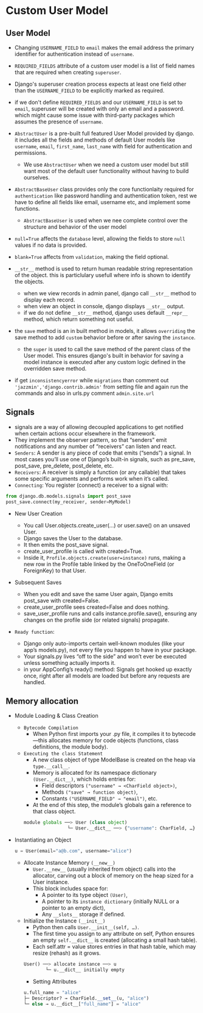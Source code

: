# Custom User Model

## User Model

- Changing `USERNAME_FIELD` to `email` makes the email address the primary identifier for authentication instead of `username`.
- `REQUIRED_FIELDS` attribute of a custom user model is a list of field names that are required when creating `superuser`.
- Django's superuser creation process expects at least one field other than the `USERNAME_FIELD` to be explicitly marked as required.
- if we don't define `REQUIRED_FIELDS` and our `USERNAME_FIELD` is set to `email`, superuser will be created with only an email and a password. which might cause some issue with third-party packages which assumes the presence of `username`.
- `AbstractUser` is a pre-built full featured User Model provided by django. it includes all the fields and methods of default User models like `username`, `email`, `first_name`, `last_name` with field for authentication and permissions.
  - We use `AbstractUser` when we need a custom user model but still want most of the default user functionality without having to build ourselves.
- `AbstractBaseUser` class provides only the core functionlaity required for `authentication` like password handling and authentication token, rest we have to define all fields like email, username etc, and implement some functions.
  - `AbstractBaseUser` is used when we nee complete control over the structure and behavior of the user model
- `null=True` affects the `database` level, allowing the fields to store `null` values if no data is provided.
- `blank=True` affects from `validation`, making the field optional.
- `__str__` method is used to return human readable string representation of the object. this is particlulary usefull where info is shown to identify the objects.
  - when we view records in admin panel, django call `__str__` method to display each record.
  - when view an object in console, django displays `__str__` output.
  - if we do not define `__str__` method, django uses default `__repr__` method, which return something not useful.
- the `save` method is an in built method in models, it allows `overriding` the save method to add `custom` behavior before or after saving the `instance`.

  - the `super` is used to call the save method of the parent class of the User model. This ensures django's built in behavior for saving a model instance is executed after any custom logic defined in the overridden save method.

- if get `inconsistencyerror` while `migrations` than comment out `'jazzmin','django.contrib.admin'` from setting file and again run the commands and also in urls.py comment `admin.site.url `

## Signals

- signals are a way of allowing decoupled applications to get notified when certain actions occur elsewhere in the framework.
- They implement the observer pattern, so that “senders” emit notifications and any number of “receivers” can listen and react.
- `Senders`: A sender is any piece of code that emits (“sends”) a signal. In most cases you’ll use one of Django’s built-in signals, such as pre_save, post_save, pre_delete, post_delete, etc.
- `Receivers`: A receiver is simply a function (or any callable) that takes some specific arguments and performs work when it’s called.
- `Connecting`: You register (connect) a receiver to a signal with:

```python
from django.db.models.signals import post_save
post_save.connect(my_receiver, sender=MyModel)
```

- New User Creation
  - You call User.objects.create_user(...) or user.save() on an unsaved User.
  - Django saves the User to the database.
  - It then emits the post_save signal.
  - create_user_profile is called with created=True.
  - Inside it, `Profile.objects.create(user=instance)` runs, making a new row in the Profile table linked by the OneToOneField (or ForeignKey) to that User.
- Subsequent Saves

  - When you edit and save the same User again, Django emits post_save with created=False.
  - create_user_profile sees created=False and does nothing.
  - save_user_profile runs and calls instance.profile.save(), ensuring any changes on the profile side (or related signals) propagate.

- `Ready function`:
  - Django only auto-imports certain well-known modules (like your app’s models.py), not every file you happen to have in your package.
  - Your signals.py lives “off to the side” and won’t ever be executed unless something actually imports it.
  - in your AppConfig’s ready() method: Signals get hooked up exactly once, right after all models are loaded but before any requests are handled.

## Memory allocation

- Module Loading & Class Creation

  - `Bytecode Compilation`
    - When Python first imports your .py file, it compiles it to bytecode—this allocates memory for code objects (functions, class definitions, the module body).
  - `Executing the class Statement`
    - A new class object of type ModelBase is created on the heap via `type.__call__`.
    - Memory is allocated for its namespace dictionary `(User.__dict__)`, which holds entries for:
      - Field descriptors `("username" → <CharField object>)`,
      - Methods `("save" → function object)`,
      - Constants `("USERNAME_FIELD" → "email")`, etc.
    - At the end of this step, the module’s globals gain a reference to that class object.
    ```python
    module globals ──> User (class object)
                    └─ User.__dict__ ──> {"username": CharField, …}
    ```

- Instantiating an Object
  ```python
  u = User(email="a@b.com", username="alice")
  ```
  - Allocate Instance Memory `(__new__)`
    - `User.__new__` (usually inherited from object) calls into the allocator, carving out a block of memory on the heap sized for a User instance.
    - This block includes space for:
      - A pointer to its type object `(User)`,
      - A pointer to its `instance dictionary` (initially NULL or a pointer to an empty dict),
      - Any `__slots__` storage if defined.
  - Initialize the Instance `(__init__)`
    - Python then calls `User.__init__(self, …)`.
    - The first time you assign to any attribute on self, Python ensures an empty `self.__dict__` is created (allocating a small hash table).
    - Each self.attr = value stores entries in that hash table, which may resize (rehash) as it grows.
    ```python
    User() ──> allocate instance ──> u
            └─ u.__dict__ initially empty
    ```
    - Setting Attributes
    ```python
    u.full_name = "alice"
    ├─ Descriptor? → CharField.__set__(u, "alice")
    └─ else → u.__dict__["full_name"] = "alice"
    ```
